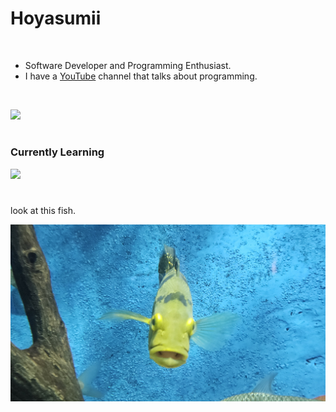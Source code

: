 # Hoyasumii

<br/>

- Software Developer and Programming Enthusiast.
- I have a [YouTube](https://youtube.com/@Hoyasumii) channel that talks about programming.

<br/>

![](https://skillicons.dev/icons?i=ts,jest,bun,elysia,nodejs,express,react,next,sass,tailwind,mongo,python,docker)

#

### Currently Learning

![](https://skillicons.dev/icons?i=terraform,githubactions,kubernetes,aws)

#

look at this fish.

![](./fucked-fish.jpg)
